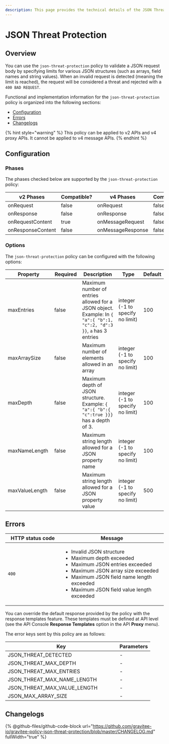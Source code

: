 ```yaml
---
description: This page provides the technical details of the JSON Threat Protection policy
---
```


# JSON Threat Protection

## Overview

You can use the `json-threat-protection` policy to validate a JSON request body by specifying limits for various JSON structures (such as arrays, field names and string values). When an invalid request is detected (meaning the limit is reached), the request will be considered a threat and rejected with a `400 BAD REQUEST`.

Functional and implementation information for the `json-threat-protection` policy is organized into the following sections:

* [Configuration](json-threat-protection.md#configuration)
* [Errors](json-threat-protection.md#errors)
* [Changelogs](json-threat-protection.md#changelogs)

{% hint style="warning" %}
This policy can be applied to v2 APIs and v4 proxy APIs. It cannot be applied to v4 message APIs.
{% endhint %}

## Configuration

### Phases

The phases checked below are supported by the `json-threat-protection` policy:

<table data-full-width="false"><thead><tr><th width="202">v2 Phases</th><th width="139" data-type="checkbox">Compatible?</th><th width="198">v4 Phases</th><th data-type="checkbox">Compatible?</th></tr></thead><tbody><tr><td>onRequest</td><td>false</td><td>onRequest</td><td>false</td></tr><tr><td>onResponse</td><td>false</td><td>onResponse</td><td>false</td></tr><tr><td>onRequestContent</td><td>true</td><td>onMessageRequest</td><td>false</td></tr><tr><td>onResponseContent</td><td>false</td><td>onMessageResponse</td><td>false</td></tr></tbody></table>

### Options

The `json-threat-protection` policy can be configured with the following options:

<table><thead><tr><th width="185">Property</th><th width="106" data-type="checkbox">Required</th><th width="227">Description</th><th width="179">Type</th><th>Default</th></tr></thead><tbody><tr><td>maxEntries</td><td>false</td><td>Maximum number of entries allowed for a JSON object. Example: In <code>{ "a":{ "b":1, "c":2, "d":3 }}</code>, <code>a</code> has 3 entries</td><td>integer (-1 to specify no limit)</td><td>100</td></tr><tr><td>maxArraySize</td><td>false</td><td>Maximum number of elements allowed in an array</td><td>integer (-1 to specify no limit)</td><td>100</td></tr><tr><td>maxDepth</td><td>false</td><td>Maximum depth of JSON structure. Example: <code>{ "a":{ "b":{ "c":true }}}</code> has a depth of 3.</td><td>integer (-1 to specify no limit)</td><td>100</td></tr><tr><td>maxNameLength</td><td>false</td><td>Maximum string length allowed for a JSON property name</td><td>integer (-1 to specify no limit)</td><td>100</td></tr><tr><td>maxValueLength</td><td>false</td><td>Maximum string length allowed for a JSON property value</td><td>integer (-1 to specify no limit)</td><td>500</td></tr></tbody></table>

## Errors

<table data-full-width="false"><thead><tr><th width="196.5">HTTP status code</th><th width="387">Message</th></tr></thead><tbody><tr><td><code>400</code></td><td><ul><li>Invalid JSON structure</li><li>Maximum depth exceeded</li><li>Maximum JSON entries exceeded</li><li>Maximum JSON array size exceeded</li><li>Maximum JSON field name length exceeded</li><li>Maximum JSON field value length exceeded</li></ul></td></tr></tbody></table>

You can override the default response provided by the policy with the response templates feature. These templates must be defined at API level (see the API Console **Response Templates** option in the API **Proxy** menu).

The error keys sent by this policy are as follows:

<table><thead><tr><th width="339.5">Key</th><th>Parameters</th></tr></thead><tbody><tr><td>JSON_THREAT_DETECTED</td><td>-</td></tr><tr><td>JSON_THREAT_MAX_DEPTH</td><td>-</td></tr><tr><td>JSON_THREAT_MAX_ENTRIES</td><td>-</td></tr><tr><td>JSON_THREAT_MAX_NAME_LENGTH</td><td>-</td></tr><tr><td>JSON_THREAT_MAX_VALUE_LENGTH</td><td>-</td></tr><tr><td>JSON_MAX_ARRAY_SIZE</td><td>-</td></tr></tbody></table>

## Changelogs

{% @github-files/github-code-block url="https://github.com/gravitee-io/gravitee-policy-json-threat-protection/blob/master/CHANGELOG.md" fullWidth="true" %}
